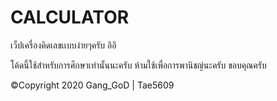 # CALCULATOR
เว็ปเครื่องคิดเลขเเบบง่ายๆครับ อิอิ

โค้ดนี้ใช้สำหรับการศึกษาเท่านั้นนะครับ ห้ามใช้เพื่อการพานิชญ์นะครับ ขอบคุณครับ

©Copyright 2020 Gang_GoD | Tae5609
